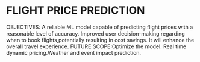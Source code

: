 # FLIGHT PRICE PREDICTION
OBJECTIVES:
A reliable ML model capable of predicting flight prices with a reasonable level of accuracy.
Improved user decision-making regarding when to book flights,potentially resulting in cost savings.
It will enhance the overall travel experience.
FUTURE SCOPE:Optimize the model. Real time dynamic pricing.Weather and event impact prediction.
